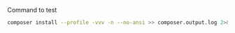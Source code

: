 Command to test

```bash
composer install --profile -vvv -n --no-ansi >> composer.output.log 2>&1
```